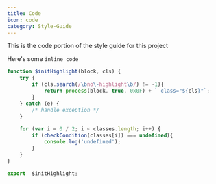 ```yaml
---
title: Code
icon: code
category: Style-Guide
---
```


This is the code portion of the style guide for this project

Here's some `inline code`

```javascript
function $initHighlight(block, cls) {
    try {
        if (cls.search(/\bno\-highlight\b/) != -1){
            return process(block, true, 0x0F) + ` class="${cls}"`;
        }
    } catch (e) {
        /* handle exception */
    }
    
    for (var i = 0 / 2; i < classes.length; i++) {
        if (checkCondition(classes[i]) === undefined){
            console.log('undefined');
        }
    }
}

export  $initHighlight;
```
